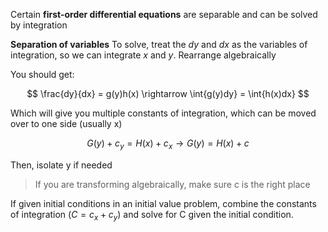 Certain **first-order differential equations** are separable and can be solved by integration

**Separation of variables**
To solve, treat the $dy$ and $dx$ as the variables of integration, so we can integrate $x$ and $y$. Rearrange algebraically 

You should get:

$$
\frac{dy}{dx} = g(y)h(x) \rightarrow \int{g(y)dy} = \int{h(x)dx}
$$

Which will give you multiple constants of integration, which can be moved over to one side (usually x)

$$
G(y) + c_y = H(x) + c_x \rightarrow G(y) = H(x) + c 
$$

Then, isolate y if needed

> If you are transforming algebraically, make sure c is the right place

If given initial conditions in an initial value problem, combine the constants of integration ($C = c_x + c_y$) and solve for C given the initial condition.
